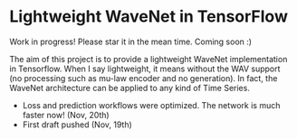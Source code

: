 # Lightweight WaveNet in TensorFlow

Work in progress! Please star it in the mean time. Coming soon :)

The aim of this project is to provide a lightweight WaveNet implementation in Tensorflow. When I say lightweight, it means without the WAV support (no processing such as mu-law encoder and no generation). In fact, the WaveNet architecture can be applied to any kind of Time Series.

- Loss and prediction workflows were optimized. The network is much faster now! (Nov, 20th)
- First draft pushed (Nov, 19th)
